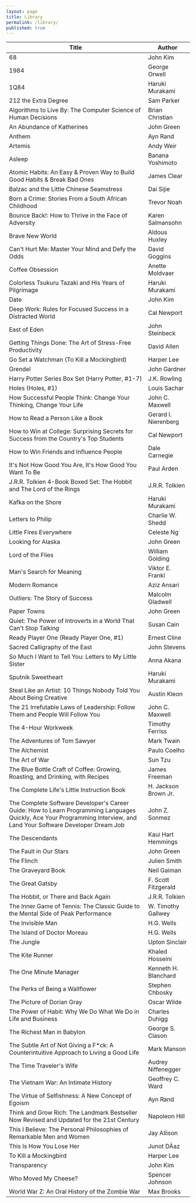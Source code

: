 ```yaml
---
layout: page
title: Library
permalink: /library/
published: true
---
```


Title | Author
------------ | -------------
68 | John Kim
1984 | George Orwell
1Q84| Haruki Murakami
212 the Extra Degree | Sam Parker
Algorithms to Live By: The Computer Science of Human Decisions | Brian Christian
An Abundance of Katherines | John Green
Anthem | Ayn Rand
Artemis | Andy Weir
Asleep | Banana Yoshimoto
Atomic Habits: An Easy & Proven Way to Build Good Habits & Break Bad Ones | James Clear
Balzac and the Little Chinese Seamstress | Dai Sijie
Born a Crime: Stories From a South African Childhood | Trevor Noah
Bounce Back!: How to Thrive in the Face of Adversity | Karen Salmansohn
Brave New World | Aldous Huxley
Can't Hurt Me: Master Your Mind and Defy the Odds | David Goggins
Coffee Obsession | Anette Moldvaer
Colorless Tsukuru Tazaki and His Years of Pilgrimage | Haruki Murakami
Date | John   Kim
Deep Work: Rules for Focused Success in a Distracted World | Cal Newport
East of Eden | John Steinbeck
Getting Things Done: The Art of Stress-Free Productivity | David    Allen
Go Set a Watchman (To Kill a Mockingbird) | Harper Lee
Grendel | John Gardner
Harry Potter Series Box Set (Harry Potter, #1-7) | J.K. Rowling
Holes (Holes, #1) | Louis Sachar
How Successful People Think: Change Your Thinking, Change Your Life | John C. Maxwell
How to Read a Person Like a Book | Gerard I. Nierenberg
How to Win at College: Surprising Secrets for Success from the Country's Top Students | Cal Newport
How to Win Friends and Influence People | Dale Carnegie
It's Not How Good You Are, It's How Good You Want To Be | Paul Arden
J.R.R. Tolkien 4-Book Boxed Set: The Hobbit and The Lord of the Rings | J.R.R. Tolkien
Kafka on the Shore | Haruki Murakami
Letters to Philip | Charlie W. Shedd
Little Fires Everywhere | Celeste Ng
Looking for Alaska | John Green
Lord of the Flies | William Golding
Man's Search for Meaning | Viktor E. Frankl
Modern Romance | Aziz Ansari
Outliers: The Story of Success | Malcolm Gladwell
Paper Towns | John Green
Quiet: The Power of Introverts in a World That Can't Stop Talking | Susan Cain
Ready Player One (Ready Player One, #1) | Ernest Cline
Sacred Calligraphy of the East | John   Stevens
So Much I Want to Tell You: Letters to My Little Sister | Anna Akana
Sputnik Sweetheart | Haruki Murakami
Steal Like an Artist: 10 Things Nobody Told You About Being Creative | Austin Kleon
The 21 Irrefutable Laws of Leadership: Follow Them and People Will Follow You | John C. Maxwell
The 4-Hour Workweek | Timothy Ferriss
The Adventures of Tom Sawyer | Mark Twain
The Alchemist | Paulo Coelho
The Art of War | Sun Tzu
The Blue Bottle Craft of Coffee: Growing, Roasting, and Drinking, with Recipes | James Freeman
The Complete Life's Little Instruction Book | H. Jackson Brown Jr.
The Complete Software Developer's Career Guide: How to Learn Programming Languages Quickly, Ace Your Programming Interview, and Land Your Software Developer Dream Job | John Z. Sonmez
The Descendants | Kaui Hart Hemmings
The Fault in Our Stars | John Green
The Flinch | Julien Smith
The Graveyard Book | Neil Gaiman
The Great Gatsby | F. Scott Fitzgerald
The Hobbit, or There and Back Again | J.R.R. Tolkien
The Inner Game of Tennis: The Classic Guide to the Mental Side of Peak Performance | W. Timothy Gallwey
The Invisible Man | H.G. Wells
The Island of Doctor Moreau | H.G. Wells
The Jungle | Upton Sinclair
The Kite Runner | Khaled Hosseini
The One Minute Manager | Kenneth H. Blanchard
The Perks of Being a Wallflower | Stephen Chbosky
The Picture of Dorian Gray | Oscar Wilde
The Power of Habit: Why We Do What We Do in Life and Business | Charles Duhigg
The Richest Man in Babylon | George S. Clason
The Subtle Art of Not Giving a F*ck: A Counterintuitive Approach to Living a Good Life | Mark Manson
The Time Traveler's Wife | Audrey Niffenegger
The Vietnam War: An Intimate History | Geoffrey C. Ward
The Virtue of Selfishness: A New Concept of Egoism | Ayn Rand
Think and Grow Rich: The Landmark Bestseller Now Revised and Updated for the 21st Century | Napoleon Hill
This I Believe: The Personal Philosophies of Remarkable Men and Women | Jay Allison
This Is How You Lose Her | Junot DÃ­az
To Kill a Mockingbird | Harper Lee
Transparency | John   Kim
Who Moved My Cheese? | Spencer Johnson
World War Z: An Oral History of the Zombie War | Max Brooks

